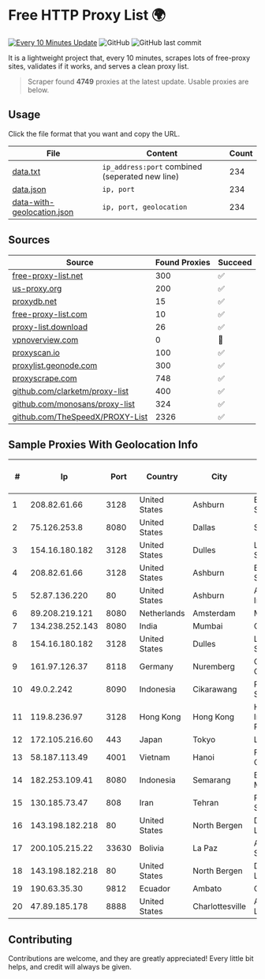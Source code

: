 
# Free HTTP Proxy List 🌍

[![Every 10 Minutes Update](https://github.com/mertguvencli/http-proxy-list/actions/workflows/main.yml/badge.svg?branch=main)](https://github.com/mertguvencli/http-proxy-list/actions/workflows/main.yml)
![GitHub](https://img.shields.io/github/license/mertguvencli/http-proxy-list)
![GitHub last commit](https://img.shields.io/github/last-commit/mertguvencli/http-proxy-list)

It is a lightweight project that, every 10 minutes, scrapes lots of free-proxy sites, validates if it works, and serves a clean proxy list.


> Scraper found **4749** proxies at the latest update. Usable proxies are below.

## Usage

Click the file format that you want and copy the URL.


|File|Content|Count|
|----|-------|-----|
|[data.txt](https://raw.githubusercontent.com/mertguvencli/http-proxy-list/main/proxy-list/data.txt)|`ip_address:port` combined (seperated new line)|234|
|[data.json](https://raw.githubusercontent.com/mertguvencli/http-proxy-list/main/proxy-list/data.json)|`ip, port`|234|
|[data-with-geolocation.json](https://raw.githubusercontent.com/mertguvencli/http-proxy-list/main/proxy-list/data-with-geolocation.json)|`ip, port, geolocation`|234|

## Sources

|Source|Found Proxies|Succeed|
|------|-------------|-------|
|[free-proxy-list.net](https://free-proxy-list.net)|300|✅|
|[us-proxy.org](https://www.us-proxy.org)|200|✅|
|[proxydb.net](http://proxydb.net)|15|✅|
|[free-proxy-list.com](https://free-proxy-list.com/?page=&port=&type%5B%5D=http&type%5B%5D=https&up_time=0&search=Search)|10|✅|
|[proxy-list.download](https://www.proxy-list.download/HTTP)|26|✅|
|[vpnoverview.com](https://vpnoverview.com/privacy/anonymous-browsing/free-proxy-servers)|0|🚫|
|[proxyscan.io](https://www.proxyscan.io)|100|✅|
|[proxylist.geonode.com](https://proxylist.geonode.com/api/proxy-list?limit=300&page=1&sort_by=lastChecked&sort_type=desc&protocols=http,https)|300|✅|
|[proxyscrape.com](https://api.proxyscrape.com/v2/?request=displayproxies&protocol=http&timeout=10000&country=all&ssl=all&anonymity=all)|748|✅|
|[github.com/clarketm/proxy-list](https://raw.githubusercontent.com/clarketm/proxy-list/master/proxy-list-raw.txt)|400|✅|
|[github.com/monosans/proxy-list](https://raw.githubusercontent.com/monosans/proxy-list/main/proxies/http.txt)|324|✅|
|[github.com/TheSpeedX/PROXY-List](https://raw.githubusercontent.com/TheSpeedX/PROXY-List/master/http.txt)|2326|✅|


## Sample Proxies With Geolocation Info

|#|Ip|Port|Country|City|Internet Service Provider|
|-|--|----|-------|----|-------------------------|
|1|208.82.61.66|3128|United States|Ashburn|Bernardi Sounds|
|2|75.126.253.8|8080|United States|Dallas|SoftLayer|
|3|154.16.180.182|3128|United States|Dulles|LYIT Internet Services|
|4|208.82.61.66|3128|United States|Ashburn|Bernardi Sounds|
|5|52.87.136.220|80|United States|Ashburn|Amazon.com, Inc.|
|6|89.208.219.121|8080|Netherlands|Amsterdam|My.com B.V.|
|7|134.238.252.143|8080|India|Mumbai|Google LLC|
|8|154.16.180.182|3128|United States|Dulles|LYIT Internet Services|
|9|161.97.126.37|8118|Germany|Nuremberg|Contabo GmbH|
|10|49.0.2.242|8090|Indonesia|Cikarawang|PT Usaha Adi Sanggoro|
|11|119.8.236.97|3128|Hong Kong|Hong Kong|Huawei International Pte. Ltd.|
|12|172.105.216.60|443|Japan|Tokyo|Linode, LLC|
|13|58.187.113.49|4001|Vietnam|Hanoi|FPT Telecom Company|
|14|182.253.109.41|8080|Indonesia|Semarang|Biznet Metronet|
|15|130.185.73.47|808|Iran|Tehran|Pars Parva System Ltd|
|16|143.198.182.218|80|United States|North Bergen|DigitalOcean, LLC|
|17|200.105.215.22|33630|Bolivia|La Paz|AXS Bolivia S. A.|
|18|143.198.182.218|80|United States|North Bergen|DigitalOcean, LLC|
|19|190.63.35.30|9812|Ecuador|Ambato|CONECEL|
|20|47.89.185.178|8888|United States|Charlottesville|Alibaba.com LLC|



## Contributing

Contributions are welcome, and they are greatly appreciated! Every
little bit helps, and credit will always be given.

